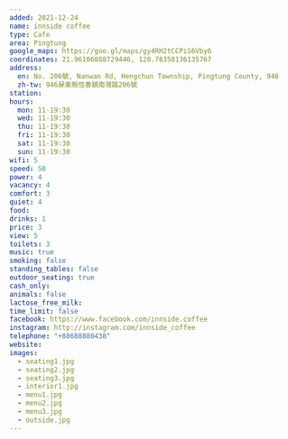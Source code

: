 ```yaml
---
added: 2021-12-24
name: innside coffee
type: Cafe
area: Pingtung
google_maps: https://goo.gl/maps/gy4RH2tCCPiS6Vby6
coordinates: 21.96106888729446, 120.76358136135767
address:
  en: No. 206號, Nanwan Rd, Hengchun Township, Pingtung County, 946
  zh-tw: 946屏東縣恆春鎮南灣路206號
station: 
hours:
  mon: 11-19:30
  wed: 11-19:30
  thu: 11-19:30
  fri: 11-19:30
  sat: 11-19:30
  sun: 11-19:30
wifi: 5
speed: 50
power: 4
vacancy: 4
comfort: 3
quiet: 4
food: 
drinks: 1
price: 3
view: 5
toilets: 3
music: true
smoking: false
standing_tables: false
outdoor_seating: true
cash_only: 
animals: false
lactose_free_milk: 
time_limit: false
facebook: https://www.facebook.com/innside.coffee
instagram: http://instagram.com/innside_coffee
telephone: "+88688880438"
website: 
images:
  - seating1.jpg
  - seating2.jpg
  - seating3.jpg
  - interior1.jpg
  - menu1.jpg
  - menu2.jpg
  - menu3.jpg
  - outside.jpg
---
```

